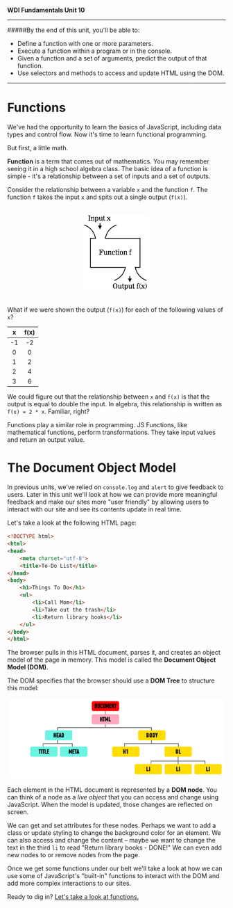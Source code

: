 **WDI Fundamentals Unit 10**

---

#####By the end of this unit, you'll be able to:
* Define a function with one or more parameters.
* Execute a function within a program or in the console.
* Given a function and a set of arguments, predict the output of that function.
* Use selectors and methods to access and update HTML using the DOM.

---

# Functions

We've had the opportunity to learn the basics of JavaScript, including data types and control flow. Now it's time to learn functional programming.

But first, a little math.

**Function** is a term that comes out of mathematics. You may remember seeing it in a high school algebra class. The basic idea of a function is simple - it's a relationship between a set of inputs and a set of outputs.

Consider the relationship between a variable `x` and the function `f`. The function `f` takes the input `x` and spits out a single output (`f(x)`).

<br>
<center><img src="../assets/chapter5/function.png"></center>
<br>

What if we were shown the output (`f(x)`) for each of the following values of `x`?

| x  | f(x) |
|:-: |:-:   |
| -1 | -2   |
| 0  | 0    |
| 1  | 2    |
| 2  | 4    |
| 3  | 6    |

We could figure out that the relationship between `x` and `f(x)` is that the output is equal to double the input. In algebra, this relationship is written as `f(x) = 2 * x`. Familiar, right?

Functions play a similar role in programming. JS Functions, like mathematical functions, perform transformations. They take input values and return an output value.

# The Document Object Model

In previous units, we've relied on `console.log` and `alert` to give feedback to users. Later in this unit we'll look at how we can provide more meaningful feedback and make our sites more "user friendly" by allowing users to interact with our site and see its contents update in real time.

Let's take a look at the following HTML page:

```html
<!DOCTYPE html>
<html>
<head>
	<meta charset="utf-8">
	<title>To-Do List</title>
</head>
<body>
	<h1>Things To Do</h1>
	<ul>
		<li>Call Mom</li>
		<li>Take out the trash</li>
		<li>Return library books</li>
	</ul>
</body>
</html>
```

The browser pulls in this HTML document, parses it, and creates an object model of the page in memory. This model is called the **Document Object Model (DOM)**.

The DOM specifies that the browser should use a **DOM Tree** to structure this model:

![](/assets/chapter5/dom.png)

Each element in the HTML document is represented by a **DOM node**. You can think of a node as a *live object* that you can access and change using JavaScript. When the model is updated, those changes are reflected on screen.

We can get and set attributes for these nodes. Perhaps we want to add a class or update styling to change the background color for an element. We can also access and change the content – maybe we want to change the text in the third `li` to read "Return library books - DONE!" We can even add new nodes to or remove nodes from the page.

Once we get some functions under our belt we'll take a look at how we can use some of JavaScript's "built-in" functions to interact with the DOM and add more complex interactions to our sites.

Ready to dig in? [Let's take a look at functions.](02_lesson.md)
